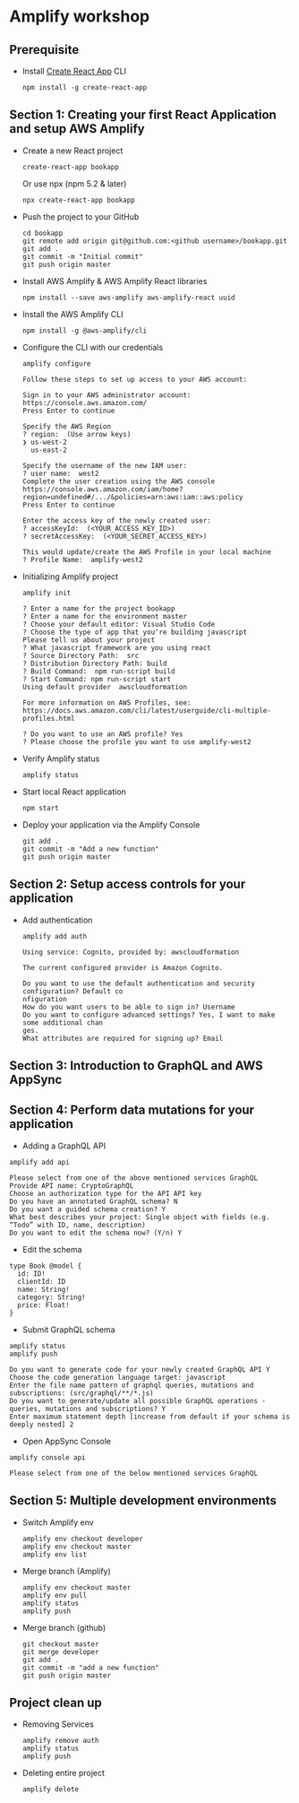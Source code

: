 # Amplify workshop

## Prerequisite
* Install [Create React App](https://github.com/facebook/create-react-app#creating-an-app) CLI
	```
	npm install -g create-react-app
	```

## Section 1: Creating your first React Application and setup AWS Amplify
* Create a new React project
	```
	create-react-app bookapp
	```
	Or use npx (npm 5.2 & later)
	```
	npx create-react-app bookapp
	```

* Push the project to your GitHub
	```
	cd bookapp
	git remote add origin git@github.com:<github username>/bookapp.git
	git add .
	git commit -m "Initial commit"
	git push origin master
	```

* Install AWS Amplify & AWS Amplify React libraries
	```
	npm install --save aws-amplify aws-amplify-react uuid
	```
* Install the AWS Amplify CLI
	```
	npm install -g @aws-amplify/cli
	```
* Configure the CLI with our credentials
	```
	amplify configure
	```

	```
	Follow these steps to set up access to your AWS account:

	Sign in to your AWS administrator account:
	https://console.aws.amazon.com/
	Press Enter to continue
	
	Specify the AWS Region
	? region:  (Use arrow keys)
	❯ us-west-2 
	  us-east-2 
	
	Specify the username of the new IAM user:
	? user name:  west2
	Complete the user creation using the AWS console
	https://console.aws.amazon.com/iam/home?region=undefined#/.../&policies=arn:aws:iam::aws:policy
	Press Enter to continue

	Enter the access key of the newly created user:
	? accessKeyId:  (<YOUR_ACCESS_KEY_ID>) 
	? secretAccessKey:  (<YOUR_SECRET_ACCESS_KEY>)
	
	This would update/create the AWS Profile in your local machine
	? Profile Name:  amplify-west2
	```

* Initializing Amplify project
	```
	amplify init
	```

	```
	? Enter a name for the project bookapp
	? Enter a name for the environment master
	? Choose your default editor: Visual Studio Code
	? Choose the type of app that you're building javascript
	Please tell us about your project
	? What javascript framework are you using react
	? Source Directory Path:  src
	? Distribution Directory Path: build
	? Build Command:  npm run-script build
	? Start Command: npm run-script start
	Using default provider  awscloudformation

	For more information on AWS Profiles, see:
	https://docs.aws.amazon.com/cli/latest/userguide/cli-multiple-profiles.html

	? Do you want to use an AWS profile? Yes
	? Please choose the profile you want to use amplify-west2
	```

* Verify Amplify status
	```
	amplify status
	```

* Start local React application
	```
	npm start
	```

* Deploy your application via the Amplify Console
	```
	git add .
	git commit -m "Add a new function"
	git push origin master
	```

## Section 2: Setup access controls for your application
* Add authentication
	```
	amplify add auth
	```
	```
	Using service: Cognito, provided by: awscloudformation
 
	The current configured provider is Amazon Cognito. 
	 
	Do you want to use the default authentication and security configuration? Default co
	nfiguration
	How do you want users to be able to sign in? Username
	Do you want to configure advanced settings? Yes, I want to make some additional chan
	ges.
	What attributes are required for signing up? Email
	```

## Section 3: Introduction to GraphQL and AWS AppSync

## Section 4: Perform data mutations for your application
* Adding a GraphQL API
```
amplify add api

Please select from one of the above mentioned services GraphQL
Provide API name: CryptoGraphQL
Choose an authorization type for the API API key
Do you have an annotated GraphQL schema? N
Do you want a guided schema creation? Y
What best describes your project: Single object with fields (e.g. “Todo” with ID, name, description)
Do you want to edit the schema now? (Y/n) Y
```
* Edit the schema
```
type Book @model {
  id: ID!
  clientId: ID
  name: String!
  category: String!
  price: Float!
}
```
* Submit GraphQL schema
```
amplify status
amplify push

Do you want to generate code for your newly created GraphQL API Y
Choose the code generation language target: javascript
Enter the file name pattern of graphql queries, mutations and subscriptions: (src/graphql/**/*.js)
Do you want to generate/update all possible GraphQL operations - queries, mutations and subscriptions? Y
Enter maximum statement depth [increase from default if your schema is deeply nested] 2
```
* Open AppSync Console
```
amplify console api

Please select from one of the below mentioned services GraphQL
```

## Section 5: Multiple development environments
* Switch Amplify env
	```
	amplify env checkout developer
	amplify env checkout master
	amplify env list
	```
* Merge branch (Amplify)
	```
	amplify env checkout master
	amplify env pull
	amplify status
	amplify push
	```
* Merge branch (github)
	```
	git checkout master
	git merge developer
	git add .
	git commit -m "add a new function"
	git push origin master
	```

## Project clean up 
* Removing Services
	```
	amplify remove auth
	amplify status
	amplify push
	```

* Deleting entire project
	```
	amplify delete
	```
